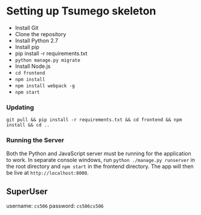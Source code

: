 # Setting up Tsumego skeleton

* Install Git
* Clone the repository
* Install Python 2.7
* Install pip
* pip install -r requirements.txt
* `python manage.py migrate`
* Install Node.js
* `cd frontend`
* `npm install`
* `npm install webpack -g`
* `npm start`

### Updating

`git pull && pip install -r requirements.txt && cd frontend && npm install && cd ..`

### Running the Server

Both the Python and JavaScript server must be running for the
application to work. In separate console windows, run `python
./manage.py runserver` in the root directory and `npm start` in the
frontend directory. The app will then be live at `http://localhost:8000`.

## SuperUser

username: `cs506`
password: `cs506cs506`
